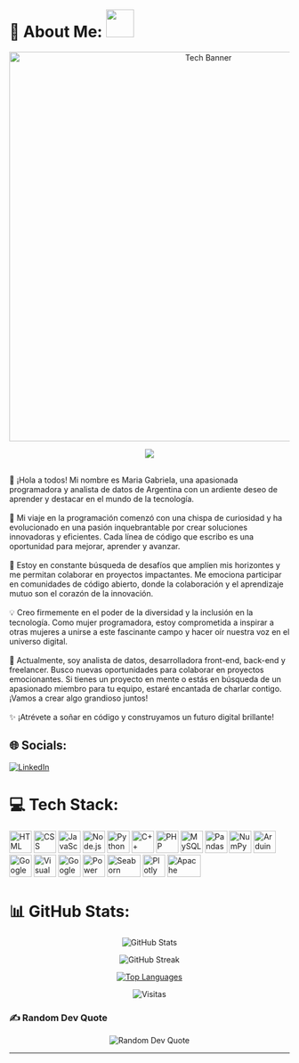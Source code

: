 # 💫 About Me: <img src="https://i.pinimg.com/originals/00/4b/17/004b173f6e3d6843df10114e087f30a8.gif" width="50" height="50" />
<p align="center">
  
<p align="center">
  <!-- Banner animado -->
<p align="center">
  <img src="https://cdn.jsdelivr.net/gh/magamahe/img/assets/tech-banner.svg" alt="Tech Banner" width="700"/>
</p>



<p align="center">
  <!-- Texto animado -->
  <img src="https://readme-typing-svg.herokuapp.com?font=Fira+Code&size=22&color=ff69b4&width=600&lines=Transformando+datos+en+decisiones;Creando+interfaces+modernas;Explorando+la+nube+en+Azure" />
</p>

<br>👋 ¡Hola a todos! Mi nombre es Maria Gabriela, una apasionada programadora y analista de datos de Argentina con un ardiente deseo de aprender y destacar en el mundo de la tecnología.<br><br>🚀 Mi viaje en la programación comenzó con una chispa de curiosidad y ha evolucionado en una pasión inquebrantable por crear soluciones innovadoras y eficientes. Cada línea de código que escribo es una oportunidad para mejorar, aprender y avanzar.<br><br>🌱 Estoy en constante búsqueda de desafíos que amplíen mis horizontes y me permitan colaborar en proyectos impactantes. Me emociona participar en comunidades de código abierto, donde la colaboración y el aprendizaje mutuo son el corazón de la innovación.<br><br>💡 Creo firmemente en el poder de la diversidad y la inclusión en la tecnología. Como mujer programadora, estoy comprometida a inspirar a otras mujeres a unirse a este fascinante campo y hacer oír nuestra voz en el universo digital.<br><br>💼 Actualmente, soy analista de datos, desarrolladora front-end, back-end y freelancer. Busco nuevas oportunidades para colaborar en proyectos emocionantes. Si tienes un proyecto en mente o estás en búsqueda de un apasionado miembro para tu equipo, estaré encantada de charlar contigo. ¡Vamos a crear algo grandioso juntos!<br><br>✨ ¡Atrévete a soñar en código y construyamos un futuro digital brillante!
</p>

## 🌐 Socials:
[![LinkedIn](https://img.shields.io/badge/LinkedIn-%230077B5.svg?logo=linkedin&logoColor=white)](https://linkedin.com/in/mahgamahe) 

# 💻 Tech Stack:
<p align="left">
  <img src="https://cdn.jsdelivr.net/gh/devicons/devicon/icons/html5/html5-original.svg" alt="HTML" width="40" height="40"/>
  <img src="https://cdn.jsdelivr.net/gh/devicons/devicon/icons/css3/css3-original.svg" alt="CSS" width="40" height="40"/>
  <img src="https://cdn.jsdelivr.net/gh/devicons/devicon/icons/javascript/javascript-original.svg" alt="JavaScript" width="40" height="40"/>
  <img src="https://cdn.jsdelivr.net/gh/devicons/devicon/icons/nodejs/nodejs-original.svg" alt="Node.js" width="40" height="40"/>
  <img src="https://cdn.jsdelivr.net/gh/devicons/devicon/icons/python/python-original.svg" alt="Python" width="40" height="40"/>
  <img src="https://cdn.jsdelivr.net/gh/devicons/devicon/icons/cplusplus/cplusplus-original.svg" alt="C++" width="40" height="40"/>
  <img src="https://cdn.jsdelivr.net/gh/devicons/devicon/icons/php/php-original.svg" alt="PHP" width="40" height="40"/>
  <img src="https://cdn.jsdelivr.net/gh/devicons/devicon/icons/mysql/mysql-original.svg" alt="MySQL" width="40" height="40"/>
  <img src="https://cdn.jsdelivr.net/gh/devicons/devicon/icons/pandas/pandas-original.svg" alt="Pandas" width="40" height="40"/>
  <img src="https://cdn.jsdelivr.net/gh/devicons/devicon/icons/numpy/numpy-original.svg" alt="NumPy" width="40" height="40"/>
  <img src="https://cdn.jsdelivr.net/gh/devicons/devicon/icons/arduino/arduino-original.svg" alt="Arduino" width="40" height="40"/>
  <img src="https://cdn.jsdelivr.net/gh/devicons/devicon/icons/googlecloud/googlecloud-original.svg" alt="Google Cloud" width="40" height="40"/>
  <img src="https://cdn.jsdelivr.net/gh/devicons/devicon/icons/visualstudio/visualstudio-plain.svg" alt="Visual Studio" width="40" height="40"/>
  <img src="https://cdn.jsdelivr.net/gh/devicons/devicon/icons/jupyter/jupyter-original.svg" alt="Google Colab" width="40" height="40"/>
  <img src="https://static.wikia.nocookie.net/logopedia/images/5/57/Apps.41341.13510798883380398.81ef4ea0-5d7d-430d-9dbe-243c188a3c50.png/revision/latest/scale-to-width-down/150?cb=20170421155436" alt="Power BI" width="40" height="40"/>
  <img src="https://seaborn.pydata.org/_static/logo-wide-lightbg.svg" alt="Seaborn" width="60" height="40"/>
  <img src="https://images.plot.ly/logo/new-branding/plotly-logomark.png" alt="Plotly" width="40" height="40"/>
  <img src="https://upload.wikimedia.org/wikipedia/commons/f/f3/Apache_Spark_logo.svg" alt="Apache Spark" width="60" height="40"/>
</p>

# 📊 GitHub Stats:
<p align="center">
  <img src="https://github-readme-stats.vercel.app/api?username=magamahe&theme=radical&hide_border=false&include_all_commits=true" alt="GitHub Stats" />
</p>

<p align="center">
  <img src="https://github-readme-streak-stats.herokuapp.com/?user=magamahe&theme=radical&hide_border=false" alt="GitHub Streak" />
</p>

<p align="center">
  <a href="https://github.com/magamahe">
    <img src="https://github-readme-stats.vercel.app/api/top-langs/?username=magamahe&langs_count=8&theme=radical&hide_border=false&locale=en&custom_title=Tecnologías%20más%20usadas" alt="Top Languages" />
  </a>
</p>

<p align="center">
  <img src="https://komarev.com/ghpvc/?username=magamahe&label=Profile%20views&color=ff69b4&style=flat" alt="Visitas" />
</p>

### ✍️ Random Dev Quote
<p align="center">
  <img src="https://quotes-github-readme.vercel.app/api?type=horizontal&theme=radical" alt="Random Dev Quote" />
</p>

---
<p align="center">

